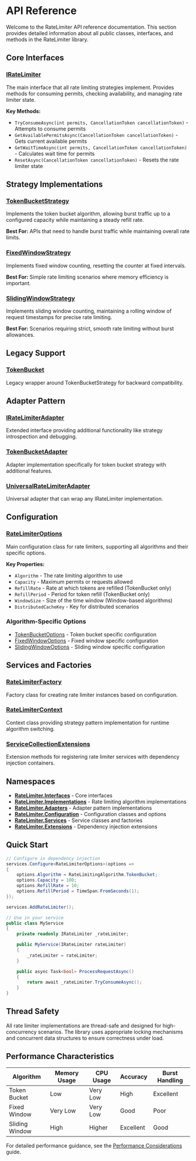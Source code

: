 # API Reference

Welcome to the RateLimiter API reference documentation. This section provides detailed information about all public classes, interfaces, and methods in the RateLimiter library.

## Core Interfaces

### [IRateLimiter](RateLimiter.Interfaces.IRateLimiter.yml)
The main interface that all rate limiting strategies implement. Provides methods for consuming permits, checking availability, and managing rate limiter state.

**Key Methods:**
- `TryConsumeAsync(int permits, CancellationToken cancellationToken)` - Attempts to consume permits
- `GetAvailablePermitsAsync(CancellationToken cancellationToken)` - Gets current available permits
- `GetWaitTimeAsync(int permits, CancellationToken cancellationToken)` - Calculates wait time for permits
- `ResetAsync(CancellationToken cancellationToken)` - Resets the rate limiter state

## Strategy Implementations

### [TokenBucketStrategy](RateLimiter.Implementations.TokenBucketStrategy.yml)
Implements the token bucket algorithm, allowing burst traffic up to a configured capacity while maintaining a steady refill rate.

**Best For:** APIs that need to handle burst traffic while maintaining overall rate limits.

### [FixedWindowStrategy](RateLimiter.Implementations.FixedWindowStrategy.yml)
Implements fixed window counting, resetting the counter at fixed intervals.

**Best For:** Simple rate limiting scenarios where memory efficiency is important.

### [SlidingWindowStrategy](RateLimiter.Implementations.SlidingWindowStrategy.yml)
Implements sliding window counting, maintaining a rolling window of request timestamps for precise rate limiting.

**Best For:** Scenarios requiring strict, smooth rate limiting without burst allowances.

## Legacy Support

### [TokenBucket](RateLimiter.Implementations.TokenBucket.yml)
Legacy wrapper around TokenBucketStrategy for backward compatibility.

## Adapter Pattern

### [IRateLimiterAdapter](RateLimiter.Adapters.IRateLimiterAdapter.yml)
Extended interface providing additional functionality like strategy introspection and debugging.

### [TokenBucketAdapter](RateLimiter.Adapters.TokenBucketAdapter.yml)
Adapter implementation specifically for token bucket strategy with additional features.

### [UniversalRateLimiterAdapter](RateLimiter.Adapters.UniversalRateLimiterAdapter.yml)
Universal adapter that can wrap any IRateLimiter implementation.

## Configuration

### [RateLimiterOptions](RateLimiter.Configuration.RateLimiterOptions.yml)
Main configuration class for rate limiters, supporting all algorithms and their specific options.

**Key Properties:**
- `Algorithm` - The rate limiting algorithm to use
- `Capacity` - Maximum permits or requests allowed
- `RefillRate` - Rate at which tokens are refilled (TokenBucket only)
- `RefillPeriod` - Period for token refill (TokenBucket only)
- `WindowSize` - Size of the time window (Window-based algorithms)
- `DistributedCacheKey` - Key for distributed scenarios

### Algorithm-Specific Options

- [TokenBucketOptions](RateLimiter.Configuration.TokenBucketOptions.yml) - Token bucket specific configuration
- [FixedWindowOptions](RateLimiter.Configuration.FixedWindowOptions.yml) - Fixed window specific configuration  
- [SlidingWindowOptions](RateLimiter.Configuration.SlidingWindowOptions.yml) - Sliding window specific configuration

## Services and Factories

### [RateLimiterFactory](RateLimiter.Services.RateLimiterFactory.yml)
Factory class for creating rate limiter instances based on configuration.

### [RateLimiterContext](RateLimiter.Services.RateLimiterContext.yml)
Context class providing strategy pattern implementation for runtime algorithm switching.

### [ServiceCollectionExtensions](RateLimiter.Extensions.ServiceCollectionExtensions.yml)
Extension methods for registering rate limiter services with dependency injection containers.

## Namespaces

- **[RateLimiter.Interfaces](RateLimiter.Interfaces.yml)** - Core interfaces
- **[RateLimiter.Implementations](RateLimiter.Implementations.yml)** - Rate limiting algorithm implementations
- **[RateLimiter.Adapters](RateLimiter.Adapters.yml)** - Adapter pattern implementations
- **[RateLimiter.Configuration](RateLimiter.Configuration.yml)** - Configuration classes and options
- **[RateLimiter.Services](RateLimiter.Services.yml)** - Service classes and factories
- **[RateLimiter.Extensions](RateLimiter.Extensions.yml)** - Dependency injection extensions

## Quick Start

```csharp
// Configure in dependency injection
services.Configure<RateLimiterOptions>(options =>
{
    options.Algorithm = RateLimitingAlgorithm.TokenBucket;
    options.Capacity = 100;
    options.RefillRate = 10;
    options.RefillPeriod = TimeSpan.FromSeconds(1);
});

services.AddRateLimiter();

// Use in your service
public class MyService
{
    private readonly IRateLimiter _rateLimiter;

    public MyService(IRateLimiter rateLimiter)
    {
        _rateLimiter = rateLimiter;
    }

    public async Task<bool> ProcessRequestAsync()
    {
        return await _rateLimiter.TryConsumeAsync();
    }
}
```

## Thread Safety

All rate limiter implementations are thread-safe and designed for high-concurrency scenarios. The library uses appropriate locking mechanisms and concurrent data structures to ensure correctness under load.

## Performance Characteristics

| Algorithm | Memory Usage | CPU Usage | Accuracy | Burst Handling |
|-----------|--------------|-----------|----------|----------------|
| Token Bucket | Low | Very Low | High | Excellent |
| Fixed Window | Very Low | Very Low | Good | Poor |
| Sliding Window | High | Higher | Excellent | Good |

For detailed performance guidance, see the [Performance Considerations](../articles/performance.md) guide.